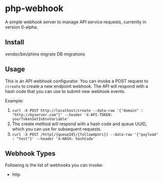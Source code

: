 # php-webhook
A simple webhook server to manage API service requests, currently in version 0-alpha.

## Install
vendor/bin/phinx migrate DB migrations

## Usage
This is an API webhook configurator. You can invoke a POST request to `/create` to create a new endpoint webhook. The API will respond with a hash code that you can use to submit new webhook events.

Example:
1. `curl -X POST http://localhost/create --data-raw '{"domain" : "http://myserver.com"}' --header 'X-API-TOKEN: yourTokenSetInEnvVariable'`
2. The create method will respond with a hash code and queue UUID, which you can use for subsequent requests.
3. `curl -X POST /http[/{queueId}/{followUpUri}] --data-raw '{"payload" : "test"}' --header 'X-HASH: hashCode'`

## Webhook Types
Following is the list of webhooks you can invoke:
- http